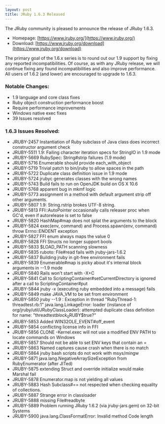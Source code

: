 ```yaml
---
layout: post
title: JRuby 1.6.3 Released
---
```

The JRuby community is pleased to announce the release of JRuby 1.6.3.

- Homepage: [https://www.jruby.org/](https://www.jruby.org/)
- Download: [https://www.jruby.org/download](https://www.jruby.org/download)

The primary goal of the 1.6.x series is to round out our 1.9 support by fixing any reported incompatibilities. Of course, as with any JRuby release, we will continue fixing any found incompatibilities and also improve performance. All users of 1.6.2 (and lower) are encouraged to upgrade to 1.6.3.

### Notable Changes:
- 1\.9 language and core class fixes
- Ruby object construction performance boost
- Require performance improvements
- Windows native exec fixes
- 39 Issues resolved

### 1.6.3 Issues Resolved:
- JRUBY-2457 Instantiation of Ruby subclass of Java class does incorrect constructor argument check
- JRUBY-5511 1.9: Failing character iteration specs for StringIO in 1.9 mode
- JRUBY-5669 RubySpec: String#strip failures (1.9 mode)
- JRUBY-5716 Enumerable should provide each_with_object
- JRUBY-5719 Trivial patch to bin/jruby to allow spaces in the path
- JRUBY-5722 Duplicate class definition issue in 1.9 mode
- JRUBY-5724 jrubyc generates classes with the wrong names
- JRUBY-5743 Build fails to run on OpenJDK build on OS X 10.6
- JRUBY-5768 apparent bug in mkmf logic
- JRUBY-5773 assignment in a method with default argument strip off other arguments.
- JRUBY-5807 1.9: String.rstrip brokes UTF-8 string.
- JRUBY-5813 FFI::AutoPointer occasionally calls releaser proc when GC'd, even if autorelease is set to false
- JRUBY-5820 HashMap#map does not splat the arguments to the block
- JRUBY-5824 exec(env, command) and Process.spawn(env, command) throw Errno::ENOENT exception
- JRUBY-5827 FFI enum always maps the value 0
- JRUBY-5828 FFI Structs no longer support bools
- JRUBY-5833 $LOAD_PATH scanning slowness
- JRUBY-5835 ruboto: File#read fails with jruby-jars-1.6.2
- JRUBY-5837 Building jruby in git-free environment fails
- JRUBY-5839 Enumerable#map is picky about it's internal block arguments in --1.9 mode
- JRUBY-5840 Rails won't start with -X+C
- JRUBY-5841 Call to ScriptingContainer#setCurrentDirectory is ignored after a call to ScriptingContainer#put
- JRUBY-5844 jruby -x (executing ruby embedded into a message) fails
- JRUBY-5849 make JAVA_VM to be set from environment
- JRUBY-5850 jruby --1.9 : Exception in thread "RubyThread-1: threadtest.rb:1" java.lang.LinkageError: loader (instance of org/jruby/util/JRubyClassLoader): attempted duplicate class definition for name: "threadtest$block_0$RUBY$true?"
- JRUBY-5853 Added WIN32OLE_EVENT#off_event
- JRUBY-5854 conflicting license info in FFI
- JRUBY-5856 CLONE -Kernel.exec will not use a modified ENV PATH to locate commands on Windows
- JRUBY-5857 Should not be able to set ENV keys that contain an =
- JRUBY-5863 Named captures cause crash when there is no match
- JRUBY-5864 jruby bash scripts do not work with msys/mingw
- JRUBY-5871 java.lang.NegativeArraySizeException from RubyEnumerator (after JITed)
- JRUBY-5875 extending Struct and override initialize would make Marshal fail
- JRUBY-5878 Enumerator.map is not yielding all values
- JRUBY-5883 Hash Subclass#== not respected when checking equality of collections.
- JRUBY-5887 Strange error in classloader
- JRUBY-5888 missing File#readbyte
- JRUBY-5889 Problem running JRuby 1.6.2 (via jruby-jars.gem) on 32-bit Systems
- JRUBY-5900 java.lang.ClassFormatError: Invalid method Code length 
